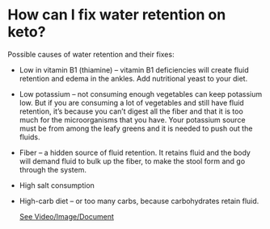 # How can I fix water retention on keto?

Possible causes of water retention and their fixes:

- Low in vitamin B1 (thiamine) – vitamin B1 deficiencies will create fluid retention and edema in the ankles. Add nutritional yeast to your diet.

- Low potassium – not consuming enough vegetables can keep potassium low. But if you are consuming a lot of vegetables and still have fluid retention, it’s because you can’t digest all the fiber and that it is too much for the microorganisms that you have. Your potassium source must be from among the leafy greens and it is needed to push out the fluids.

- Fiber – a hidden source of fluid retention. It retains fluid and the body will demand fluid to bulk up the fiber, to make the stool form and go through the system.

- High salt consumption

- High-carb diet – or too many carbs, because carbohydrates retain fluid.

     [See Video/Image/Document](https://hls-player.drberg.com/asset?path=migrated-assets/fluid-retention-on-keto-diet-drberg)